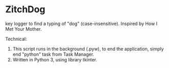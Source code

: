 # ZitchDog
key logger to find a typing of "dog" (case-insensitive).
Inspired by How I Met Your Mother.

Technical:
  1. This script runs in the background (.pyw), to end the application, simply end "python" task from Task Manager.
  2. Written in Python 3, using library tkinter.
